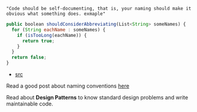 `"Code should be self-documenting, that is, your naming should make it obvious what something does. exmaple"`

```javascript
public boolean shouldConsiderAbbreviating(List<String> someNames) {
  for (String eachName : someNames) {
    if (isTooLong(eachName)) {
      return true;
    }
  }
  return false;
}
```
   - [src](https://softwareengineering.stackexchange.com/a/130979)

Read a good post about naming conventions [here](https://dev.to/somedood/a-grammar-based-naming-convention-13jf)

Read about **Design Patterns** to know standard design problems and write maintainable code.
